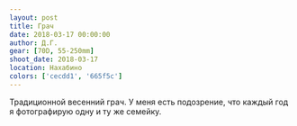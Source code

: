```yaml
---
layout: post
title: Грач
date: 2018-03-17 00:00:00
author: Д.Г.
gear: [70D, 55-250mm]
shoot_date: 2018-03-17
location: Нахабино
colors: ['cecdd1', '665f5c']
---
```

Традиционной весенний грач. У меня есть подозрение, что каждый год я фотографирую одну и ту же семейку.
